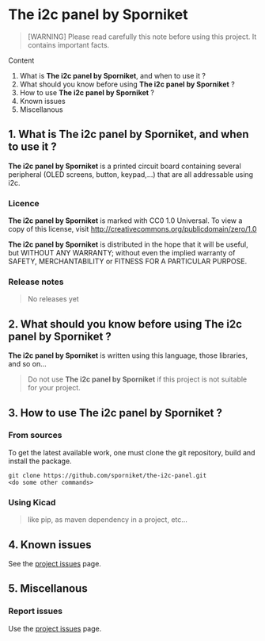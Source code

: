 # The i2c panel by Sporniket

> [WARNING] Please read carefully this note before using this project. It contains important facts.

Content

1. What is **The i2c panel by Sporniket**, and when to use it ?
2. What should you know before using **The i2c panel by Sporniket** ?
3. How to use **The i2c panel by Sporniket** ?
4. Known issues
5. Miscellanous

## 1. What is **The i2c panel by Sporniket**, and when to use it ?

**The i2c panel by Sporniket** is a printed circuit board containing several peripheral (OLED screens, button, keypad,...) that are all addressable using i2c.


### Licence

**The i2c panel by Sporniket** is marked with CC0 1.0 Universal. To view a copy of this license, visit http://creativecommons.org/publicdomain/zero/1.0

**The i2c panel by Sporniket** is distributed in the hope that it will be useful, but WITHOUT ANY WARRANTY; without even the implied warranty of SAFETY, MERCHANTABILITY or FITNESS FOR A PARTICULAR PURPOSE.

### Release notes

> No releases yet

## 2. What should you know before using **The i2c panel by Sporniket** ?

**The i2c panel by Sporniket** is written using this language, those libraries, and so on...

> Do not use **The i2c panel by Sporniket** if this project is not suitable for your project.

## 3. How to use **The i2c panel by Sporniket** ?

### From sources

To get the latest available work, one must clone the git repository, build and install the package.

	git clone https://github.com/sporniket/the-i2c-panel.git
	<do some other commands>


### Using Kicad

> like pip, as maven dependency in a project, etc...

## 4. Known issues
See the [project issues](https://github.com/sporniket/the-i2c-panel/issues) page.

## 5. Miscellanous

### Report issues
Use the [project issues](https://github.com/sporniket/the-i2c-panel/issues) page.
